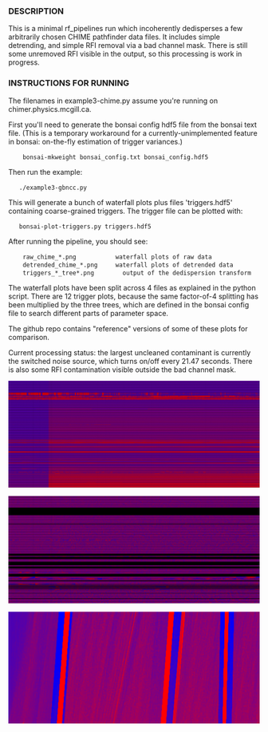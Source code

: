### DESCRIPTION

This is a minimal rf_pipelines run which incoherently dedisperses a few arbitrarily
chosen CHIME pathfinder data files.  It includes simple detrending, and simple RFI
removal via a bad channel mask.  There is still some unremoved RFI visible in the output,
so this processing is work in progress.


### INSTRUCTIONS FOR RUNNING

The filenames in example3-chime.py assume you're running on chimer.physics.mcgill.ca.

First you'll need to generate the bonsai config hdf5 file from the bonsai text file.
(This is a temporary workaround for a currently-unimplemented feature in bonsai: on-the-fly
estimation of trigger variances.)
```
    bonsai-mkweight bonsai_config.txt bonsai_config.hdf5
```
Then run the example:
```
   ./example3-gbncc.py
```
This will generate a bunch of waterfall plots plus files 'triggers.hdf5' containing
coarse-grained triggers.  The trigger file can be plotted with:
```
   bonsai-plot-triggers.py triggers.hdf5
```
After running the pipeline, you should see:
```
    raw_chime_*.png           waterfall plots of raw data
    detrended_chime_*.png     waterfall plots of detrended data
    triggers_*_tree*.png        output of the dedispersion transform
```
The waterfall plots have been split across 4 files as explained in the python script.
There are 12 trigger plots, because the same factor-of-4 splitting has been multiplied
by the three trees, which are defined in the bonsai config file to search different parts
of parameter space.

The github repo contains "reference" versions of some of these plots for comparison.

Current processing status: the largest uncleaned contaminant is currently the switched noise source,
which turns on/off every 21.47 seconds.  There is also some RFI contamination visible outside the
bad channel mask.

![reference_raw_chime_0.png](reference_raw_chime_0.png)

![reference_detrended_chime_0.png](reference_detrended_chime_0.png)

![reference_triggers_0_tree0.png](reference_triggers_0_tree0.png)

